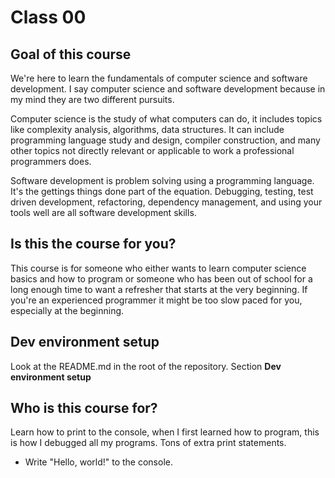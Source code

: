 # Class 00

## Goal of this course
We're here to learn the fundamentals of computer science and software development. I say computer science and software development because in my mind they are two different pursuits. 

Computer science is the study of what computers can do, it includes topics like complexity analysis, algorithms, data structures. It can include programming language study and design, compiler construction, and many other topics not directly relevant or applicable to work a professional programmers does.

Software development is problem solving using a programming language. It's the gettings things done part of the equation. Debugging, testing, test driven development, refactoring, dependency management, and using your tools well are all software development skills.

## Is this the course for you?
This course is for someone who either wants to learn computer science basics and how to program or someone who has been out of school for a long enough time to want a refresher that starts at the very beginning. If you're an experienced programmer it might be too slow paced for you, especially at the beginning.

## Dev environment setup
Look at the README.md in the root of the repository. Section **Dev environment setup**

## Who is this course for?
Learn how to print to the console, when I first learned how to program, this is how I debugged all my programs. Tons of extra print statements.
- Write "Hello, world!" to the console.